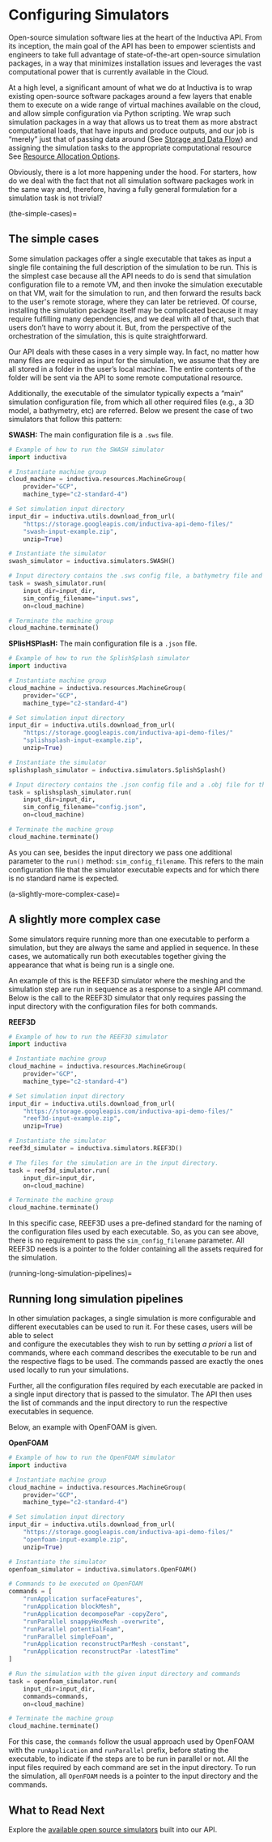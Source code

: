 # Configuring Simulators

Open-source simulation software lies at the heart of the Inductiva API.
From its inception, the main goal of the API has been to empower scientists
and engineers to take full advantage of state-of-the-art open-source
simulation packages, in a way that minimizes installation issues and leverages
the vast computational power that is currently available in the Cloud. 

At a high level, a significant amount of what we do at Inductiva is to wrap existing 
open-source software packages around a few layers that enable them to execute on
a wide range of virtual machines available on the cloud, and allow simple configuration 
via Python scripting. We wrap such simulation packages in a way that allows us to treat 
them as more abstract computational loads, that have inputs and produce outputs, and 
our job is “merely” just that of passing data around (See [Storage and Data Flow](./data_flow.md)) 
and assigning the simulation tasks to the appropriate computational resource See 
[Resource Allocation Options](./shared_dedicated_resources.md).

Obviously, there is a lot more happening under the hood. For starters, how do we deal 
with the fact that not all simulation software packages work in the same way and, 
therefore, having a fully general formulation for a simulation task is not trivial? 

(the-simple-cases)=
## The simple cases

Some simulation packages offer a single executable that takes as input a single 
file containing the full description of the simulation to be run. This is the simplest 
case because all the API needs to do is send that simulation configuration file to a 
remote VM, and then invoke the simulation executable on that VM, wait for the simulation to 
run, and then forward the results back to the user's remote storage, where they can 
later be retrieved. Of course, installing the simulation package itself may be 
complicated because it may require fulfilling many dependencies, and we deal with all 
of that, such that users don’t have to worry about it. But, from the perspective of the 
orchestration of the simulation, this is quite straightforward.

Our API deals with these cases in a very simple way. In fact, no matter how many
files are required as input for the simulation, we assume that they are all stored
in a folder in the user’s local machine. The entire contents of the folder will be
sent via the API to some remote computational resource. 

Additionally, the executable of the simulator typically expects a “main” simulation configuration
file, from which all other required files (e.g., a 3D model, a bathymetry, etc) are
referred. Below we present the case of two simulators that follow this pattern:

**SWASH:** The main configuration file is a `.sws` file.
```python
# Example of how to run the SWASH simulator
import inductiva

# Instantiate machine group
cloud_machine = inductiva.resources.MachineGroup(
    provider="GCP",
    machine_type="c2-standard-4")

# Set simulation input directory
input_dir = inductiva.utils.download_from_url(
    "https://storage.googleapis.com/inductiva-api-demo-files/"
    "swash-input-example.zip",
    unzip=True)

# Instantiate the simulator
swash_simulator = inductiva.simulators.SWASH()

# Input directory contains the .sws config file, a bathymetry file and other files.
task = swash_simulator.run(
    input_dir=input_dir,
    sim_config_filename="input.sws",
    on=cloud_machine)

# Terminate the machine group
cloud_machine.terminate()
```

**SPlisHSPlasH:** The main configuration file is a `.json` file.
```python
# Example of how to run the SplishSplash simulator
import inductiva

# Instantiate machine group
cloud_machine = inductiva.resources.MachineGroup(
    provider="GCP",
    machine_type="c2-standard-4")

# Set simulation input directory
input_dir = inductiva.utils.download_from_url(
    "https://storage.googleapis.com/inductiva-api-demo-files/"
    "splishsplash-input-example.zip",
    unzip=True)

# Instantiate the simulator
splishsplash_simulator = inductiva.simulators.SplishSplash()

# Input directory contains the .json config file and a .obj file for the domain.
task = splishsplash_simulator.run(
    input_dir=input_dir,
    sim_config_filename="config.json",
    on=cloud_machine)

# Terminate the machine group
cloud_machine.terminate()
```

As you can see, besides the input directory we pass one additional
parameter to the `run()` method: `sim_config_filename`. This refers
to the main configuration file that the simulator executable expects
and for which there is no standard name is expected.

(a-slightly-more-complex-case)=
## A slightly more complex case

Some simulators require running more than one executable to perform a simulation, 
but they are always the same and applied in sequence. In these cases, we 
automatically run both executables together giving the appearance that what is 
being run is a single one. 

An example of this is the REEF3D simulator where the meshing and the simulation
step are run in sequence as a response to a single API command. Below is the
call to the REEF3D simulator that only requires passing the input directory
with the configuration files for both commands.

**REEF3D**

```python
# Example of how to run the REEF3D simulator
import inductiva

# Instantiate machine group
cloud_machine = inductiva.resources.MachineGroup(
    provider="GCP",
    machine_type="c2-standard-4")

# Set simulation input directory
input_dir = inductiva.utils.download_from_url(
    "https://storage.googleapis.com/inductiva-api-demo-files/"
    "reef3d-input-example.zip",
    unzip=True)

# Instantiate the simulator
reef3d_simulator = inductiva.simulators.REEF3D()

# The files for the simulation are in the input directory.
task = reef3d_simulator.run(
    input_dir=input_dir,
    on=cloud_machine)

# Terminate the machine group
cloud_machine.terminate()
```

In this specific case, REEF3D uses a pre-defined standard for the naming of the
configuration files used by each executable. So, as you can see above, there is
no requirement to pass the `sim_config_filename` parameter. All REEF3D needs is a
pointer to the folder containing all the assets required for the simulation.

(running-long-simulation-pipelines)=
## Running long simulation pipelines

In other simulation packages, a single simulation is more configurable and different
executables can be used to run it. For these cases, users will be able to select  
and configure the executables they wish to run by setting _a priori_ a list of 
commands, where each command describes the executable to be run and the respective
flags to be used. The commands passed are exactly the ones used locally to
run your simulations. 

Further, all the configuration files required by each executable are packed in
a single input directory that is passed to the simulator. The API then uses the 
list of commands and the input directory to run the respective executables in sequence.

Below, an example with OpenFOAM is given.

**OpenFOAM**
```python
# Example of how to run the OpenFOAM simulator
import inductiva

# Instantiate machine group
cloud_machine = inductiva.resources.MachineGroup(
    provider="GCP",
    machine_type="c2-standard-4")

# Set simulation input directory
input_dir = inductiva.utils.download_from_url(
    "https://storage.googleapis.com/inductiva-api-demo-files/"
    "openfoam-input-example.zip",
    unzip=True)

# Instantiate the simulator
openfoam_simulator = inductiva.simulators.OpenFOAM()

# Commands to be executed on OpenFOAM
commands = [
    "runApplication surfaceFeatures",
    "runApplication blockMesh",
    "runApplication decomposePar -copyZero",
    "runParallel snappyHexMesh -overwrite",
    "runParallel potentialFoam",
    "runParallel simpleFoam",
    "runApplication reconstructParMesh -constant",
    "runApplication reconstructPar -latestTime"
]

# Run the simulation with the given input directory and commands
task = openfoam_simulator.run(
    input_dir=input_dir,
    commands=commands,
    on=cloud_machine)

# Terminate the machine group
cloud_machine.terminate()
```

For this case, the `commands` follow the usual approach used by OpenFOAM
with the `runApplication` and `runParallel` prefix, before stating the
executable, to indicate if the steps are to be run in parallel or not.
All the input files required by each command are set in the input directory.
To run the simulation, all `OpenFOAM` needs is a pointer to the input directory
and the commands.

## What to Read Next

Explore the [available open source simulators](https://tutorials.inductiva.ai/simulators/overview.html)
built into our API.

